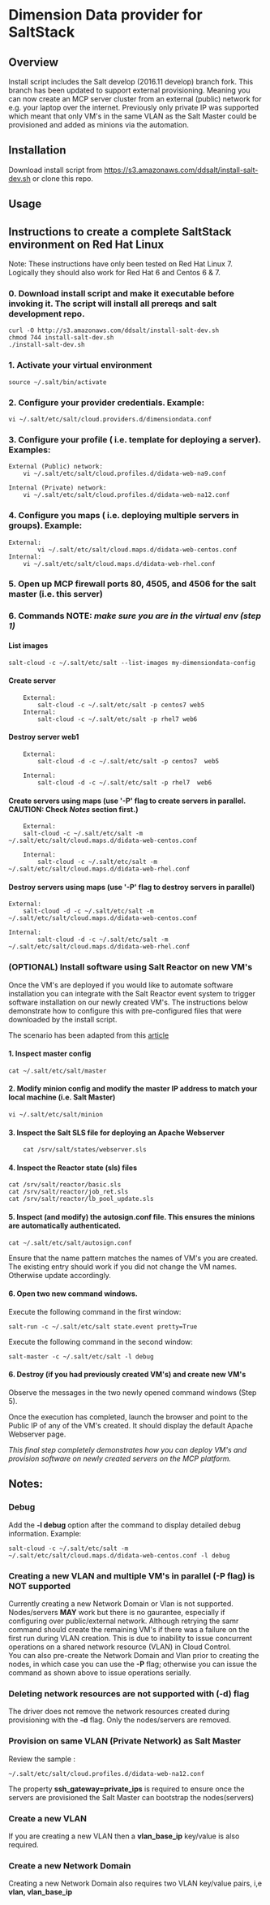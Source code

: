 # Dimension Data provider for SaltStack

## Overview
Install script includes the Salt develop (2016.11 develop) branch fork. 
This branch has been updated to support external provisioning. Meaning you can now create an MCP server cluster from an external (public) network for e.g. your laptop over the internet. Previously only private IP was supported which meant that only VM's in the same VLAN as the Salt Master could be provisioned and added as minions via the automation. 

## Installation
Download install script from https://s3.amazonaws.com/ddsalt/install-salt-dev.sh  or clone this repo.

## Usage

## Instructions to create a complete SaltStack environment on Red Hat Linux

Note:  These instructions have only been tested on Red Hat Linux 7.  Logically they should also work for Red Hat 6 and Centos 6 & 7.

### 0. Download install script and make it executable before invoking it. The script will install all prereqs and salt development repo.

	curl -O http://s3.amazonaws.com/ddsalt/install-salt-dev.sh
	chmod 744 install-salt-dev.sh
	./install-salt-dev.sh
	 
### 1. Activate your virtual environment

	source ~/.salt/bin/activate
	
### 2. Configure your provider credentials. Example:

	vi ~/.salt/etc/salt/cloud.providers.d/dimensiondata.conf
	
### 3. Configure your profile ( i.e. template for deploying a server). Examples:

	External (Public) network: 
		vi ~/.salt/etc/salt/cloud.profiles.d/didata-web-na9.conf
	
	Internal (Private) network:
		vi ~/.salt/etc/salt/cloud.profiles.d/didata-web-na12.conf
 	
### 4. Configure you maps ( i.e. deploying multiple servers in groups). Example:

	External:
    		vi ~/.salt/etc/salt/cloud.maps.d/didata-web-centos.conf
	Internal:
		vi ~/.salt/etc/salt/cloud.maps.d/didata-web-rhel.conf

### 5. Open up MCP firewall ports 80, 4505, and 4506 for the salt master (i.e. this server)

### 6. Commands NOTE: _make sure you are in the virtual env (step 1)_ 

####  List images

	salt-cloud -c ~/.salt/etc/salt --list-images my-dimensiondata-config
	
####  Create server
    
    	External:
    		salt-cloud -c ~/.salt/etc/salt -p centos7 web5
    	Internal:
        	salt-cloud -c ~/.salt/etc/salt -p rhel7 web6
    
####  Destroy server web1

    	External:
    		salt-cloud -d -c ~/.salt/etc/salt -p centos7  web5
	
    	Internal:
    		salt-cloud -d -c ~/.salt/etc/salt -p rhel7  web6
    
####  Create servers using maps (use '-P' flag to create servers in parallel. CAUTION: Check *Notes* section first.)

    	External:
		salt-cloud -c ~/.salt/etc/salt -m ~/.salt/etc/salt/cloud.maps.d/didata-web-centos.conf
	
    	Internal:
    		salt-cloud -c ~/.salt/etc/salt -m ~/.salt/etc/salt/cloud.maps.d/didata-web-rhel.conf
	
####  Destroy servers using maps (use '-P' flag to destroy servers in parallel)

	External:
		salt-cloud -d -c ~/.salt/etc/salt -m ~/.salt/etc/salt/cloud.maps.d/didata-web-centos.conf

	Internal:
        	salt-cloud -d -c ~/.salt/etc/salt -m ~/.salt/etc/salt/cloud.maps.d/didata-web-rhel.conf

### (OPTIONAL) Install software using Salt Reactor on new VM's
Once the VM's are deployed if you would like to automate software installation you can integrate with the Salt Reactor event system to trigger software installation on our newly created VM's.  The instructions below demonstrate how to configure this with pre-configured files that were downloaded by the install script.

The scenario has been adapted from this [article](https://arnoldbechtoldt.com/blog/saltstack-event-driven-infrastructure-with-salt-reactor)

#### 1. Inspect master config

	cat ~/.salt/etc/salt/master
	
#### 2. Modify minion config and modify the master IP address to match your local machine (i.e. Salt Master) 
	
	vi ~/.salt/etc/salt/minion

#### 3. Inspect the Salt SLS file for deploying an Apache Webserver
     
        cat /srv/salt/states/webserver.sls
	
#### 4. Inspect the Reactor state (sls) files
 	
	cat /srv/salt/reactor/basic.sls
	cat /srv/salt/reactor/job_ret.sls
	cat /srv/salt/reactor/lb_pool_update.sls
	
#### 5.  Inspect (and modify) the autosign.conf file.  This ensures the minions are automatically authenticated.

	cat ~/.salt/etc/salt/autosign.conf

Ensure that the name pattern matches the names of VM's you are created. The existing entry should work if you did not change the VM names. Otherwise update accordingly.
	
#### 6.  Open two new command windows.

Execute the following command in the first window:
	
	salt-run -c ~/.salt/etc/salt state.event pretty=True 
	
Execute the following command in the second window:

	salt-master -c ~/.salt/etc/salt -l debug
	 
#### 6.  Destroy (if you had previously created VM's) and create new VM's 

Observe the messages in the two newly opened command windows (Step 5).

Once the execution has completed, launch the browser and point to the Public IP of any of the VM's created.  It should display the default Apache Webserver page.

_This final step completely demonstrates how you can deploy VM's and provision software on newly created servers on the MCP platform._

## Notes:

### Debug
Add the **-l debug** option after the command to display detailed debug information. Example:

	salt-cloud -c ~/.salt/etc/salt -m ~/.salt/etc/salt/cloud.maps.d/didata-web-centos.conf -l debug

### Creating a new VLAN and multiple VM's in parallel (-P flag) is NOT supported
Currently creating a new Network Domain or Vlan is not supported. Nodes/servers **MAY** work but there is no gaurantee, especially if configuring over public/external network. Although retrying the samr command should create the remaining VM's if there was a failure on the first run during VLAN creation. This is due to inability to issue concurrent operations on a shared network resource (VLAN) in Cloud Control.  
You can also pre-create the Network Domain and Vlan prior to creating the nodes, in which case you can use the **-P** flag; otherwise you can issue the command as shown above to issue operations serially.

### Deleting network resources are not supported with (-d) flag
The driver does not remove the network resources created during provisioning with the **-d** flag.  Only the nodes/servers are removed.

### Provision on same VLAN (Private Network) as Salt Master
Review the sample :

	~/.salt/etc/salt/cloud.profiles.d/didata-web-na12.conf

The property **ssh_gateway=private_ips** is required to ensure once the servers are provisioned the Salt Master can bootstrap the nodes(servers)

### Create a new VLAN
If you are creating a new VLAN then a **vlan_base_ip** key/value is also required.

### Create a new Network Domain 
Creating a new Network Domain also requires two VLAN key/value pairs, i,e  **vlan, vlan_base_ip**
